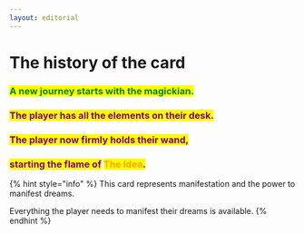 ```yaml
---
layout: editorial
---
```


# The history of the card

### <mark style="color:green;">A new journey starts with the magickian.</mark>



### <mark style="color:purple;">The player has all the elements on their desk.</mark>&#x20;

### <mark style="color:purple;">The player now firmly holds their wand,</mark>&#x20;

### <mark style="color:purple;">starting the flame of</mark> <mark style="color:orange;">The Idea</mark><mark style="color:purple;">.</mark>



{% hint style="info" %}
This card represents manifestation and the power to manifest dreams.&#x20;

Everything the player needs to manifest their dreams is available.
{% endhint %}

